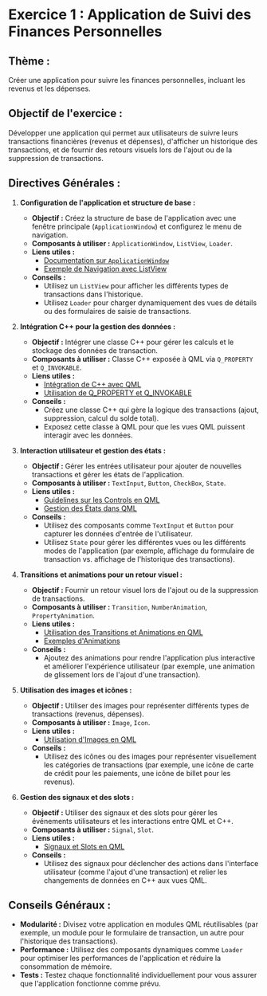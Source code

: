 # **Exercice 1 : Application de Suivi des Finances Personnelles**

## **Thème :**
Créer une application pour suivre les finances personnelles, incluant les revenus et les dépenses.

## **Objectif de l'exercice :**
Développer une application qui permet aux utilisateurs de suivre leurs transactions financières (revenus et dépenses), d'afficher un historique des transactions, et de fournir des retours visuels lors de l'ajout ou de la suppression de transactions.

## **Directives Générales :**

1. **Configuration de l'application et structure de base :**
   - **Objectif :** Créez la structure de base de l'application avec une fenêtre principale (`ApplicationWindow`) et configurez le menu de navigation.
   - **Composants à utiliser :** `ApplicationWindow`, `ListView`, `Loader`.
   - **Liens utiles :**
     - [Documentation sur `ApplicationWindow`](https://doc.qt.io/qt-5/qml-qtquick-controls2-applicationwindow.html)
     - [Exemple de Navigation avec ListView](https://doc.qt.io/qt-6/qml-qtquick-listview.html)
   - **Conseils :**
     - Utilisez un `ListView` pour afficher les différents types de transactions dans l'historique.
     - Utilisez `Loader` pour charger dynamiquement des vues de détails ou des formulaires de saisie de transactions.

2. **Intégration C++ pour la gestion des données :**
   - **Objectif :** Intégrer une classe C++ pour gérer les calculs et le stockage des données de transaction.
   - **Composants à utiliser :** Classe C++ exposée à QML via `Q_PROPERTY` et `Q_INVOKABLE`.
   - **Liens utiles :**
     - [Intégration de C++ avec QML](https://doc.qt.io/qt-6/qtqml-cppintegration-overview.html)
     - [Utilisation de Q_PROPERTY et Q_INVOKABLE](https://doc.qt.io/qt-6/properties.html)
   - **Conseils :**
     - Créez une classe C++ qui gère la logique des transactions (ajout, suppression, calcul du solde total).
     - Exposez cette classe à QML pour que les vues QML puissent interagir avec les données.

3. **Interaction utilisateur et gestion des états :**
   - **Objectif :** Gérer les entrées utilisateur pour ajouter de nouvelles transactions et gérer les états de l'application.
   - **Composants à utiliser :** `TextInput`, `Button`, `CheckBox`, `State`.
   - **Liens utiles :**
     - [Guidelines sur les Controls en QML](https://doc.qt.io/qt-6/qtquickcontrols-guidelines.html)
     - [Gestion des États dans QML](https://doc.qt.io/qt-6/qml-qtquick-state.html)
   - **Conseils :**
     - Utilisez des composants comme `TextInput` et `Button` pour capturer les données d'entrée de l'utilisateur.
     - Utilisez `State` pour gérer les différentes vues ou les différents modes de l'application (par exemple, affichage du formulaire de transaction vs. affichage de l'historique des transactions).

4. **Transitions et animations pour un retour visuel :**
   - **Objectif :** Fournir un retour visuel lors de l'ajout ou de la suppression de transactions.
   - **Composants à utiliser :** `Transition`, `NumberAnimation`, `PropertyAnimation`.
   - **Liens utiles :**
     - [Utilisation des Transitions et Animations en QML](https://doc.qt.io/qt-6/qtquick-statesanimations-animations.html)
     - [Exemples d'Animations](https://doc.qt.io/qt-6/qtquick-animation-example.html)
   - **Conseils :**
     - Ajoutez des animations pour rendre l'application plus interactive et améliorer l'expérience utilisateur (par exemple, une animation de glissement lors de l'ajout d'une transaction).

5. **Utilisation des images et icônes :**
   - **Objectif :** Utiliser des images pour représenter différents types de transactions (revenus, dépenses).
   - **Composants à utiliser :** `Image`, `Icon`.
   - **Liens utiles :**
     - [Utilisation d'Images en QML](https://doc.qt.io/qt-6/qml-qtquick-image.html)
   - **Conseils :**
     - Utilisez des icônes ou des images pour représenter visuellement les catégories de transactions (par exemple, une icône de carte de crédit pour les paiements, une icône de billet pour les revenus).

6. **Gestion des signaux et des slots :**
   - **Objectif :** Utiliser des signaux et des slots pour gérer les événements utilisateurs et les interactions entre QML et C++.
   - **Composants à utiliser :** `Signal`, `Slot`.
   - **Liens utiles :**
     - [Signaux et Slots en QML](https://doc.qt.io/qt-6/qtqml-syntax-signals.html)
   - **Conseils :**
     - Utilisez des signaux pour déclencher des actions dans l'interface utilisateur (comme l'ajout d'une transaction) et relier les changements de données en C++ aux vues QML.

## **Conseils Généraux :**

- **Modularité :** Divisez votre application en modules QML réutilisables (par exemple, un module pour le formulaire de transaction, un autre pour l'historique des transactions).
- **Performance :** Utilisez des composants dynamiques comme `Loader` pour optimiser les performances de l'application et réduire la consommation de mémoire.
- **Tests :** Testez chaque fonctionnalité individuellement pour vous assurer que l'application fonctionne comme prévu.
